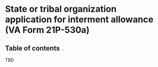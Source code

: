 # State or tribal organization application for interment allowance (VA Form 21P-530a)

## Table of contents 

TBD
